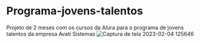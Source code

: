 # Programa-jovens-talentos
Projeto de 2 meses com os cursos da Alura para o programa de jovens talentos da empresa Avati Sistemas
![Captura de tela 2023-02-04 125646](https://user-images.githubusercontent.com/112713600/216777127-ff2577d2-b601-4761-bb6f-5854d53f3d79.png)
